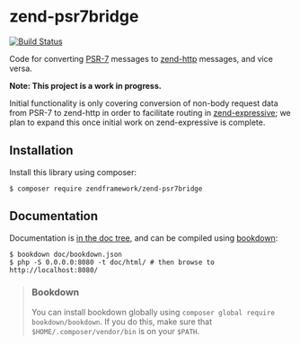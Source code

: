 # zend-psr7bridge

[![Build Status](https://secure.travis-ci.org/zendframework/zend-psr7bridge.svg?branch=master)](https://secure.travis-ci.org/zendframework/zend-psr7bridge)

Code for converting [PSR-7](http://www.php-fig.org/psr/psr-7/) messages to
[zend-http](https://github.com/zendframework/zend-http) messages, and vice
versa.

**Note: This project is a work in progress.**

Initial functionality is only covering conversion of non-body request data from
PSR-7 to zend-http in order to facilitate routing in
[zend-expressive](https://github.com/zendframework/zend-expressive); we plan to
expand this once initial work on zend-expressive is complete.

## Installation

Install this library using composer:

```console
$ composer require zendframework/zend-psr7bridge
```

## Documentation

Documentation is [in the doc tree](doc/), and can be compiled using [bookdown](http://bookdown.io):

```console
$ bookdown doc/bookdown.json
$ php -S 0.0.0.0:8080 -t doc/html/ # then browse to http://localhost:8080/
```

> ### Bookdown
>
> You can install bookdown globally using `composer global require bookdown/bookdown`. If you do
> this, make sure that `$HOME/.composer/vendor/bin` is on your `$PATH`.
